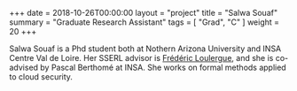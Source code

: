 +++
date = 2018-10-26T00:00:00
layout = "project"
title = "Salwa Souaf"
summary = "Graduate Research Assistant"
tags = [ "Grad", "C" ]
weight = 20
+++

Salwa Souaf is a Phd student both at Nothern Arizona University and
INSA Centre Val de Loire. Her SSERL advisor is [Frédéric
Loulergue](https://frederic.loulergue.eu), and she is co-advised by
Pascal Berthomé at INSA. She works on formal methods applied to cloud
security.